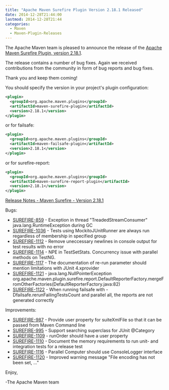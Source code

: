 ```yaml
---
title: "Apache Maven Surefire Plugin Version 2.18.1 Released"
date: 2014-12-28T21:44:00
lastmod: 2014-12-28T21:44
categories:
  - Maven
  - Maven-Plugin-Releases
---
```

The Apache Maven team is pleased to announce the release of the 
[Apache Maven Surefire Plugin, version 2.18.1](http://maven.apache.org/plugins/maven-surefire-plugin/).

The release contains a number of bug fixes.
Again we received contributions from the community in form of bug reports
and bug fixes.

Thank you and keep them coming!


You should specify the version in your project's plugin configuration:

```xml
<plugin>
  <groupId>org.apache.maven.plugins</groupId>
  <artifactId>maven-surefire-plugin</artifactId>
  <version>2.18.1</version>
</plugin>
```

or for failsafe:

```xml
<plugin>
  <groupId>org.apache.maven.plugins</groupId>
  <artifactId>maven-failsafe-plugin</artifactId>
  <version>2.18.1</version>
</plugin>
```

or for surefire-report:

```xml
<plugin>
  <groupId>org.apache.maven.plugins</groupId>
  <artifactId>maven-surefire-report-plugin</artifactId>
  <version>2.18.1</version>
</plugin>
```


<!-- more -->

[Release Notes - Maven Surefire - Version 2.18.1](http://jira.codehaus.org/secure/ReleaseNote.jspa?projectId=10541&version=20814)

Bugs:

 * [SUREFIRE-859](https://issues.apache.org/jira/browse/SUREFIRE-859) - Exception in thread "TreadedStreamConsumer" java.lang.RuntimeException during GC
 * [SUREFIRE-1036](https://issues.apache.org/jira/browse/SUREFIRE-1036) - Tests using MockitoJUnitRunner are always run regardless of membership in specified group
 * [SUREFIRE-1112](https://issues.apache.org/jira/browse/SUREFIRE-1112) - Remove uneccessary newlines in console output for test results with no error
 * [SUREFIRE-1114](https://issues.apache.org/jira/browse/SUREFIRE-1114) - NPE in TestSetStats. Concurrency issue with parallel methods on TestNG.
 * [SUREFIRE-1117](https://issues.apache.org/jira/browse/SUREFIRE-1117) - The documentation of re-run parameter should mention limitations with JUnit 4.xprovider
 * [SUREFIRE-1121](https://issues.apache.org/jira/browse/SUREFIRE-1121) - java.lang.NullPointerException org.apache.maven.plugin.surefire.report.DefaultReporterFactory.mergeFromOtherFactories(DefaultReporterFactory.java:82)
 * [SUREFIRE-1122](https://issues.apache.org/jira/browse/SUREFIRE-1122) - When running failsafe with -Dfailsafe.rerunFailingTestsCount and parallel all, the reports are not
generated correctly

Improvements:

 * [SUREFIRE-987](https://issues.apache.org/jira/browse/SUREFIRE-987) - Provide user property for suiteXmlFile so that it can be passed from Maven Command line
 * [SUREFIRE-995](https://issues.apache.org/jira/browse/SUREFIRE-995) - Support searching superclass for JUnit @Category
 * [SUREFIRE-1109](https://issues.apache.org/jira/browse/SUREFIRE-1109) - runOrder should have a user property
 * [SUREFIRE-1110](https://issues.apache.org/jira/browse/SUREFIRE-1110) - Document the memory requirements to run unit- and integration tests for a release test
 * [SUREFIRE-1116](https://issues.apache.org/jira/browse/SUREFIRE-1116) - Parallel Computer should use ConsoleLogger interface
 * [SUREFIRE-1120](https://issues.apache.org/jira/browse/SUREFIRE-1120) - Improved warning message "File encoding has not been set, ..."

Enjoy,

-The Apache Maven team

